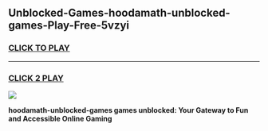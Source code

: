 
## Unblocked-Games-hoodamath-unblocked-games-Play-Free-5vzyi
<h3>
<a href="https://premium76.site?title=hoodamath-unblocked-games&ref=09A">CLICK TO PLAY</a></h3>
<hr>

<h3>
<a href="https://premium76.site?title=hoodamath-unblocked-games&ref=09A">CLICK 2 PLAY</a>
  
</h3>

<a href="https://premium76.site?title=hoodamath-unblocked-games&ref=09A"><img src="https://clearcache.store/games.png"></a>


**hoodamath-unblocked-games games unblocked: Your Gateway to Fun and Accessible Online Gaming**
